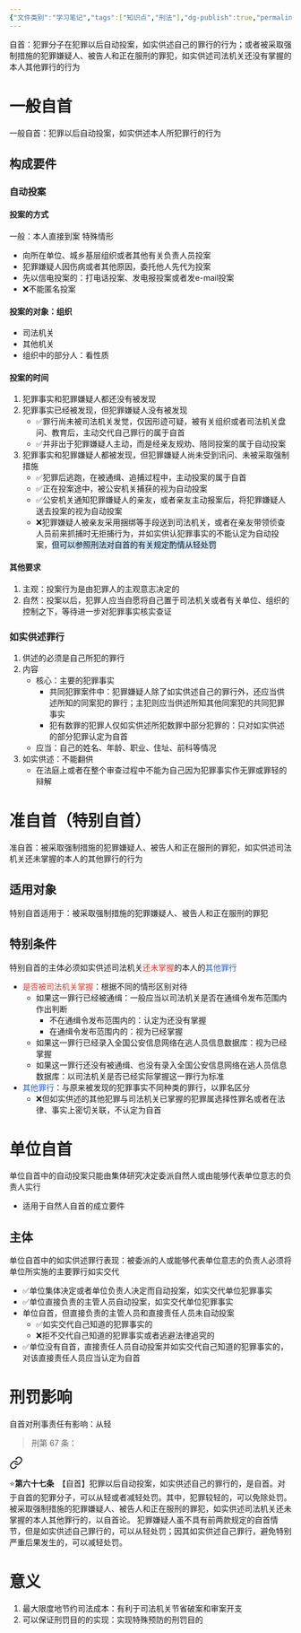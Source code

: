 ```yaml
---
{"文件类别":"学习笔记","tags":["知识点","刑法"],"dg-publish":true,"permalink":"/学习笔记studyup/刑总/自首/","dgPassFrontmatter":true,"created":"2024-11-12T21:17:50.442+08:00","updated":"2024-11-12T21:52:18.724+08:00"}
---
```


自首：犯罪分子在犯罪以后自动投案，如实供述自己的罪行的行为；或者被采取强制措施的犯罪嫌疑人、被告人和正在服刑的罪犯，如实供述司法机关还没有掌握的本人其他罪行的行为
# 一般自首
一般自首：犯罪以后自动投案，如实供述本人所犯罪行的行为
## 构成要件
### 自动投案
#### 投案的方式
一般：本人直接到案
特殊情形
- 向所在单位、城乡基层组织或者其他有关负责人员投案
- 犯罪嫌疑人因伤病或者其他原因，委托他人先代为投案
- 先以信电投案的：打电话投案、发电报投案或者发e-mail投案
- ❌不能匿名投案
#### 投案的对象：组织
- 司法机关
- 其他机关
- 组织中的部分人：看性质
#### 投案的时间
1. 犯罪事实和犯罪嫌疑人都还没有被发现
2. 犯罪事实已经被发现，但犯罪嫌疑人没有被发现
	- ✅罪行尚未被司法机关发觉，仅因形迹可疑，被有关组织或者司法机关盘问、教育后，主动交代自己罪行的属于自首
	- ✅并非出于犯罪嫌疑人主动，而是经亲友规劝、陪同投案的属于自动投案
3. 犯罪事实和犯罪嫌疑人都被发现，但犯罪嫌疑人尚未受到讯问、未被采取强制措施
	- ✅犯罪后逃跑，在被通缉、追捕过程中，主动投案的属于自首
	- ✅正在投案途中，被公安机关捕获的视为自动投案
	- ✅公安机关通知犯罪嫌疑人的亲友，或者亲友主动报案后，将犯罪嫌疑人送去投案的视为自动投案
	- ❌犯罪嫌疑人被亲友采用捆绑等手段送到司法机关，或者在亲友带领侦查人员前来抓捕时无拒捕行为，并如实供认犯罪事实的不能认定为自动投案，<span style="background:rgba(160, 204, 246, 0.55)">但可以参照刑法对自首的有关规定酌情从轻处罚</span>
#### 其他要求
1. 主观：投案行为是由犯罪人的主观意志决定的
2. 自然：投案以后，犯罪人应当自愿将自己置于司法机关或者有关单位、组织的控制之下，等待进一步对犯罪事实核实查证
### 如实供述罪行
1. 供述的必须是自己所犯的罪行
2. 内容
	- 核心：主要的犯罪事实
		- 共同犯罪案件中：犯罪嫌疑人除了如实供述自己的罪行外，还应当供述所知的同案犯的罪行；主犯则应当供述所知其他同案犯的共同犯罪事实
		- 犯有数罪的犯罪人仅如实供述所犯数罪中部分犯罪的：只对如实供述的部分犯罪认定为自首
	- 应当：自己的姓名、年龄、职业、住址、前科等情况
3. 如实供述：不能翻供
	- 在法庭上或者在整个审查过程中不能为自己因为犯罪事实作无罪或罪轻的辩解
# 准自首（特别自首）
准自首：被采取强制措施的犯罪嫌疑人、被告人和正在服刑的罪犯，如实供述司法机关还未掌握的本人的其他罪行的行为
## 适用对象
特别自首适用于：被采取强制措施的犯罪嫌疑人、被告人和正在服刑的罪犯
## 特别条件
特别自首的主体必须如实供述司法机关<font color="#d83931">还未掌握</font>的本人的<font color="#245bdb">其他罪行</font>
- <font color="#d83931">是否被司法机关掌握</font>：根据不同的情形区别对待
	- 如果这一罪行已经被通缉：一般应当以司法机关是否在通缉令发布范围内作出判断
		- 不在通缉令发布范围内的：认定为还没有掌握
		- 在通缉令发布范围内的：视为已经掌握
	- 如果这一罪行已经录入全国公安信息网络在逃人员信息数据库：视为已经掌握
	- 如果这一罪行还没有被通缉、也没有录入全国公安信息网络在逃人员信息数据库：以司法机关是否已经实际掌握这一罪行为标准
- <font color="#245bdb">其他罪行</font>：与原来被发现的犯罪事实不同种类的罪行，以罪名区分
	- ❌但如实供述的其他犯罪与司法机关已掌握的犯罪属选择性罪名或者在法律、事实上密切关联，不认定为自首
# 单位自首
单位自首中的自动投案只能由集体研究决定委派自然人或由能够代表单位意志的负责人实行
- 适用于自然人自首的成立要件
## 主体
单位自首中的如实供述罪行表现：被委派的人或能够代表单位意志的负责人必须将单位所实施的主要罪行如实交代
- ✅单位集体决定或者单位负责人决定而自动投案，如实交代单位犯罪事实
- ✅单位直接负责的主管人员自动投案，如实交代单位犯罪事实
- 单位自首，但直接负责的主管人员和直接责任人员未自动投案
	- ✅如实交代自己知道的犯罪事实的
	- ❌拒不交代自己知道的犯罪事实或者逃避法律追究的
- ✅单位没有自首，直接责任人员自动投案并如实交代自己知道的犯罪事实的，对该直接责任人员应当认定为自首
# 刑罚影响
自首对刑事责任有影响：从轻
>刑第 67 条：
<div class="transclusion internal-embed is-loaded"><a class="markdown-embed-link" href="/////#t67" aria-label="Open link"><svg xmlns="http://www.w3.org/2000/svg" width="24" height="24" viewBox="0 0 24 24" fill="none" stroke="currentColor" stroke-width="2" stroke-linecap="round" stroke-linejoin="round" class="svg-icon lucide-link"><path d="M10 13a5 5 0 0 0 7.54.54l3-3a5 5 0 0 0-7.07-7.07l-1.72 1.71"></path><path d="M14 11a5 5 0 0 0-7.54-.54l-3 3a5 5 0 0 0 7.07 7.07l1.71-1.71"></path></svg></a><div class="markdown-embed">



⭐**第六十七条**　【自首】犯罪以后自动投案，如实供述自己的罪行的，是自首。对于自首的犯罪分子，可以从轻或者减轻处罚。其中，犯罪较轻的，可以免除处罚。
被采取强制措施的犯罪嫌疑人、被告人和正在服刑的罪犯，如实供述司法机关还未掌握的本人其他罪行的，以自首论。
犯罪嫌疑人虽不具有前两款规定的自首情节，但是如实供述自己罪行的，可以从轻处罚；因其如实供述自己罪行，避免特别严重后果发生的，可以减轻处罚。 

</div></div>

# 意义
1. 最大限度地节约司法成本：有利于司法机关节省破案和审案开支
2. 可以保证刑罚目的的实现：实现特殊预防的刑罚目的
